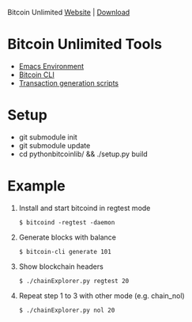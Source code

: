 Bitcoin Unlimited [Website](https://www.bitcoinunlimited.info)  | [Download](https://www.bitcoinunlimited.info/download)


Bitcoin Unlimited Tools
=====================================

* [Emacs Environment](elisp/README.md)
* [Bitcoin CLI](btccli/README.md)
* [Transaction generation scripts](scripts.md)

Setup
====================

- git submodule init
- git submodule update
- cd pythonbitcoinlib/ && ./setup.py build


Example
====================
1. Install and start bitcoind in regtest mode

     ```
     $ bitcoind -regtest -daemon
     ```

2. Generate blocks with balance
     ```
     $ bitcoin-cli generate 101
     ```

3. Show blockchain headers
     ```
     $ ./chainExplorer.py regtest 20
     ```

4. Repeat step 1 to 3 with other mode (e.g. chain_nol)
     ```
     $ ./chainExplorer.py nol 20
     ```
